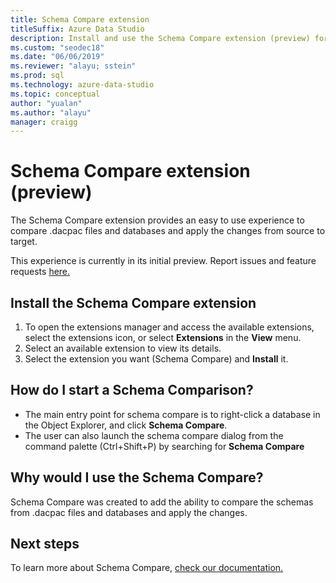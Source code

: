 ```yaml
---
title: Schema Compare extension
titleSuffix: Azure Data Studio
description: Install and use the Schema Compare extension (preview) for Azure Data Studio
ms.custom: "seodec18"
ms.date: "06/06/2019"
ms.reviewer: "alayu; sstein"
ms.prod: sql
ms.technology: azure-data-studio
ms.topic: conceptual
author: "yualan"
ms.author: "alayu"
manager: craigg
---
```

# Schema Compare extension (preview)
The Schema Compare extension provides an easy to use experience to compare .dacpac files and databases and apply the changes from source to target.

This experience is currently in its initial preview. Report issues and feature requests [here.](https://github.com/microsoft/azuredatastudio/issues)

## Install the Schema Compare extension

1. To open the extensions manager and access the available extensions, select the extensions icon, or select **Extensions** in the **View** menu.
2. Select an available extension to view its details.
1. Select the extension you want (Schema Compare) and **Install** it.

## How do I start a Schema Comparison?
* The main entry point for schema compare is to right-click a database in the Object Explorer, and click **Schema Compare**.
* The user can also launch the schema compare dialog from the command palette (Ctrl+Shift+P) by searching for **Schema Compare**

## Why would I use the Schema Compare?
Schema Compare was created to add the ability to compare the schemas from .dacpac files and databases and apply the changes.

## Next steps
To learn more about Schema Compare, [check our documentation.](https://docs.microsoft.com/sql/ssdt/how-to-use-schema-compare-to-compare-different-database-definitions)


